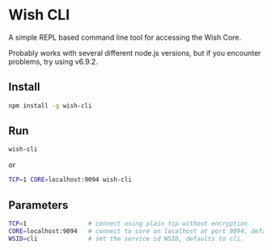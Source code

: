 # Wish CLI

A simple REPL based command line tool for accessing the Wish Core. 

Probably works with several different node.js versions, but if you encounter problems, try using v6.9.2.

## Install

```sh
npm install -g wish-cli
```

## Run

```sh
wish-cli
```

or

```sh
TCP=1 CORE=localhost:9094 wish-cli
```

## Parameters

```sh
TCP=1                 # connect using plain tcp without encryption
CORE=localhost:9094   # connect to core on localhost at port 9094, default is localhost:9090
WSID=cli              # set the service id WSID, defaults to cli.
```

